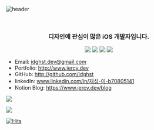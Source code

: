 ![header](https://capsule-render.vercel.app/api?type=Slice&color=gradient&customColorList=1&height=300&section=header&text=idghst&desc=idghst&fontSize=90&animation=twinkling&fontAlignY=90&descAlignY=70)

<br>

<h3 align="center">
디자인에 관심이 많은 iOS 개발자입니다.
</h3>
  
<p align="center">
<img src="https://img.shields.io/badge/iOS-000000?style=flat-square&logo=iOS&logoColor=white"/></a>
<img src="https://img.shields.io/badge/Swift-F05138?style=flat-square&logo=Swift&logoColor=white"/></a>
<!-- <img src="https://img.shields.io/badge/ObjectiveC-A8B9CC?style=flat-square&logo=jaaaa&logoColor=white"/></a> -->
<img src="https://img.shields.io/badge/Xcode-147EFB?style=flat-square&logo=Xcode&logoColor=white"/></a>
<!-- <img src="https://img.shields.io/badge/ReactiveX-B7178C?style=flat-square&logo=ReactiveX&logoColor=white"/></a> -->
<img src="https://img.shields.io/badge/Figma-F24E1E?style=flat-square&logo=Figma&logoColor=white"/></a>
<!-- <img src="https://img.shields.io/badge/Sketch-F7B500?style=flat-square&logo=Sketch&logoColor=white"/></a> -->
<!-- <img src="https://img.shields.io/badge/Adobe Photoshop-31A8FF?style=flat-square&logo=Adobe Photoshop&logoColor=white"/></a> -->
</p>

<!-- - Email: wotjdzz1@naver.com -->
<!-- - Portfolio: http://www.jercy.dev -->
<!-- - GitHub: http://github.com/jeasunglee -->
<!-- - facebook: https://www.facebook.com/profile.php?id=100007616387575 -->
<!-- - linkedIn: www.linkedin.com/in/재성-이-b70805141 -->
<!-- - Notion Blog: https://www.jercy.dev/blog -->
<!-- - Youtube: https://www.youtube.com/channel/UC9LmUoZg9CCz7RzUX-AJr8A -->

- Email: idghst.dev@gmail.com
- Portfolio: http://www.jercy.dev
- GitHub: http://github.com/idghst
- linkedIn: www.linkedin.com/in/재성-이-b70805141
- Notion Blog: https://www.jercy.dev/blog

[![](https://github-readme-stats.vercel.app/api/top-langs/?username=idghst&layout=compact&theme=tokyonight&hide=html)](https://github.com/idghst)

[![](https://github-readme-stats.vercel.app/api?username=idghst&&theme=tokyonight)](https://github.com/idghst)

[![Hits](https://hits.seeyoufarm.com/api/count/incr/badge.svg?url=http%3A%2F%2Fgithub.com%2Fidghst&count_bg=%231118A2&title_bg=%23707070&icon=&icon_color=%23E7E7E7&title=hits&edge_flat=false)](https://hits.seeyoufarm.com)

